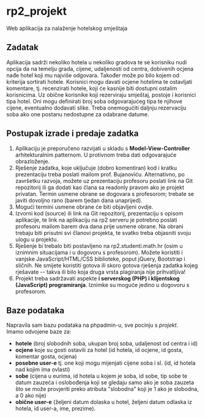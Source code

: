 # rp2_projekt
Web aplikacija za nalaženje hotelskog smještaja

## Zadatak
Aplikacija sadrži nekoliko hotela u nekoliko gradova te se korisniku nudi opcija da na temelju grada, cijene, udaljenosti od centra, dobivenih ocjena nađe hotel koji mu najviše odgovara. Također može po bilo kojem od kriterija sortirati hotele. Korisnici mogu davati ocjene hotelima te ostavljati komentare, tj. recenzirati hotele, koji će kasnije biti dostupni ostalim korisnicima. Uz obične korisnike koji rezerviraju smještaj, postoje i korisnici tipa hotel. Oni mogu definirati broj soba odgovarajućeg tipa te njihove cijene, eventualno dodavati slike. Treba onemogućiti daljnju rezervaciju soba ako one postanu nedostupne za odabrane datume. 

## Postupak izrade i predaje zadatka
1. Aplikaciju je preporučeno razvijati u skladu s __Model-View-Controller__ arhitekturalnim patternom. U protivnom treba dati odgovarajuće obrazloženje.
2. Rješenje zadatka, koje uključuje (dobro komentiran) kod i kratku prezentaciju treba poslati mailom prof. Bujanoviću. Alternativno, po završetku razvoja, možete uz prezentaciju profesoru poslati link na Git repozitorij ili ga dodati kao člana sa readonly pravom ako je projekt privatan. Termin usmene obrane se dogovara s profesorom; trebate se javiti dovoljno rano (barem tjedan dana unaprijed).
3. Mogući termini usmene obrane će biti objavljeni ovdje.
4. Izvorni kod (source) ili link na Git repozitorij, prezentaciju s opisom aplikacije, te link na aplikaciju na rp2 serveru je potrebno poslati profesoru mailom barem dva dana prije usmene obrane. Na obrani trebaju biti prisutni svi članovi projekta, te svatko treba objasniti svoju ulogu u projektu.
5. Rješenje bi trebalo biti postavljeno na rp2.studenti.math.hr (osim u iznimnim situacijama i u dogovoru s profesorom). Možete koristiti i vanjske JavaScript/HTML/CSS biblioteke, poput jQuery, Bootstrap i sličnih. Ne smijete koristiti gotova ili skoro gotova rješenja zadatka kojeg rješavate -- takva ili bilo koja druga vrsta plagiranja nije prihvatljiva!
6. Projekt treba sadržavati aspekte __i serverskog (PHP) i klijentskog (JavaScript) programiranja__. Iznimke su moguće jedino u dogovoru s profesorom.

## Baze podataka 
Napravila sam bazu podataka na phpadmin-u, sve pocinju s _projekt_.  
Imamo odvojene baze za:
  - __hotele__ (broj slobodnih soba, ukupan broj soba, udaljenost od centra i id)
  - __ocjene__ koje su gosti ostavili za hotel (id hotela, id ocjene, id gosta, komentar gosta, ocjena)
  - __posebne user-e__ tj. one koji mogu mijenjati cijene soba i sl. (id, id hotela nad kojim ima ovlasti)
  - __sobe__ (cijena u eurima, id hotela u kojem je soba, id sobe, tip sobe te datum zauzeća i oslobođenja koji se gledaju samo ako je soba zauzeta što se može provjeriti preko atributa "slobodna" koji je 1 ako je slobodna, a 0 ako nije)
 -  __obične user-e__ (željeni datum dolaska u hotel, željeni datum odlaska iz hotela, id user-a, ime, prezime).
